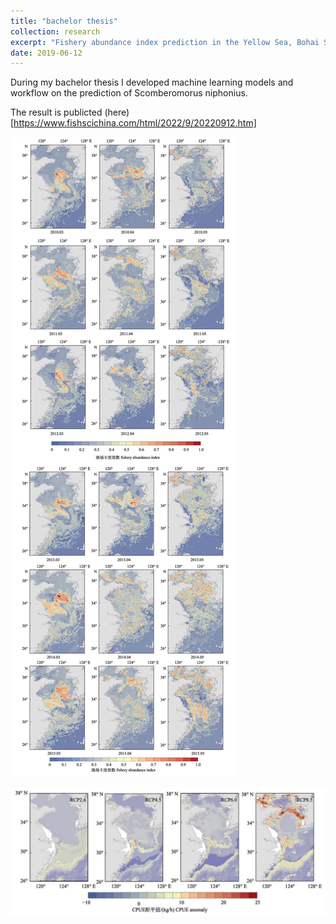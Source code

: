 ```yaml
---
title: "bachelor thesis"
collection: research
excerpt: "Fishery abundance index prediction in the Yellow Sea, Bohai Sea, and East China Sea based on automatic machine learning"
date: 2019-06-12
---
```

During my bachelor thesis I developed machine learning models and workflow on the prediction of Scomberomorus niphonius. 

The result is publicted (here)[https://www.fishscichina.com/html/2022/9/20220912.htm]

![spatial prediction result](<spatial prediction result.jpeg>)

![Prediction under RCP2.6, RCP4.5, RCP6.0, RCP8.5 scenario at the end of the 21st century](<future prediction.jpeg>)